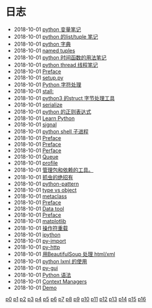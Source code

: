 # 日志
- 2018-10-01 [python 变量笔记](/b/py/py-var) 
- 2018-10-01 [python 的list/tuple 笔记](/b/py/py-var-list) 
- 2018-10-01 [python 字典](/b/py/py-var-dict) 
- 2018-10-01 [named tuples](/b/py/py-var-collections) 
- 2018-10-01 [python 时间函数的用法笔记](/b/py/py-time) 
- 2018-10-01 [python thread 线程笔记](/b/py/py-thread) 
- 2018-10-01 [Preface](/b/py/py-test) 
- 2018-10-01 [setup.py](/b/py/py-test-pkg) 
- 2018-10-01 [Python 字符处理](/b/py/py-str) 
- 2018-10-01 [stall:](/b/py/py-str-yaml) 
- 2018-10-01 [python3 的struct 字节处理工具](/b/py/py-str-struct) 
- 2018-10-01 [serialize](/b/py/py-str-serial) 
- 2018-10-01 [python 的正则表达式](/b/py/py-str-regex) 
- 2018-10-01 [Learn Python](/b/py/py-start) 
- 2018-10-01 [signal](/b/py/py-signal) 
- 2018-10-01 [python shell 子进程](/b/py/py-shell) 
- 2018-10-01 [Preface](/b/py/py-server) 
- 2018-10-01 [Preface](/b/py/py-server-wsgi) 
- 2018-10-01 [Perface](/b/py/py-selenium) 
- 2018-10-01 [Queue](/b/py/py-queue) 
- 2018-10-01 [profile](/b/py/py-profiler) 
- 2018-10-01 [管理包和依赖的工具。](/b/py/py-pkg) 
- 2018-10-01 [抓虫的绝招有](/b/py/py-phantomjs) 
- 2018-10-01 [python-pattern](/b/py/py-pattern) 
- 2018-10-01 [type vs object](/b/py/py-obj-type) 
- 2018-10-01 [metaclass](/b/py/py-obj-meta) 
- 2018-10-01 [Preface](/b/py/py-obj-classmethod) 
- 2018-10-01 [Data tool](/b/py/py-math-tool) 
- 2018-10-01 [Preface](/b/py/py-math-np) 
- 2018-10-01 [matplotlib](/b/py/py-math-matplot) 
- 2018-10-01 [操作符重载](/b/py/py-magic) 
- 2018-10-01 [ipython](/b/py/py-ipython) 
- 2018-10-01 [py-import](/b/py/py-import) 
- 2018-10-01 [py-http](/b/py/py-http) 
- 2018-10-01 [用BeautifulSoup 处理 html/xml](/b/py/py-html) 
- 2018-10-01 [python lxml 的使用](/b/py/py-html-xml) 
- 2018-10-01 [py-gui](/b/py/py-gui) 
- 2018-10-01 [Python 语法](/b/py/py-grammar) 
- 2018-10-01 [Context Managers](/b/py/py-grammar-context) 
- 2018-10-01 [Demo](/b/py/py-fw-bottle) 

 [p0](/b/index) [p1](/b/p/p1) [p2](/b/p/p2) [p3](/b/p/p3) [p4](/b/p/p4) [p5](/b/p/p5) [p6](/b/p/p6) [p7](/b/p/p7) [p8](/b/p/p8) [p9](/b/p/p9) [p10](/b/p/p10) [p11](/b/p/p11) [p12](/b/p/p12) [p13](/b/p/p13) [p14](/b/p/p14) [p15](/b/p/p15) [p16](/b/p/p16)